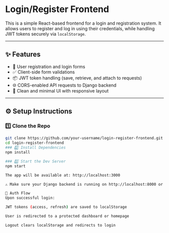 # Login/Register Frontend

This is a simple React-based frontend for a login and registration system. It allows users to register and log in using their credentials, while handling JWT tokens securely via `localStorage`.

---

## ✨ Features

- 🔐 User registration and login forms
- ✅ Client-side form validations
- 📦 JWT token handling (save, retrieve, and attach to requests)
- 🌐 CORS-enabled API requests to Django backend
- 🧼 Clean and minimal UI with responsive layout
---
## ⚙️ Setup Instructions

### 1️⃣ Clone the Repo

```bash
git clone https://github.com/your-username/login-register-frontend.git
cd login-register-frontend
### 2️⃣ Install Dependencies
npm install

### 3️⃣ Start the Dev Server
npm start

The app will be available at: http://localhost:3000

⚠️ Make sure your Django backend is running on http://localhost:8000 or update the base URL accordingly in your API service file.

🔐 Auth Flow
Upon successful login:

JWT tokens (access, refresh) are saved to localStorage

User is redirected to a protected dashboard or homepage

Logout clears localStorage and redirects to login
